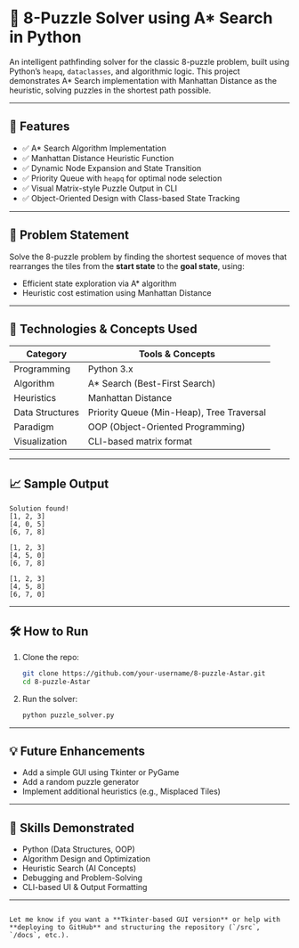 # 🧩 8-Puzzle Solver using A* Search in Python

An intelligent pathfinding solver for the classic 8-puzzle problem, built using Python’s `heapq`, `dataclasses`, and algorithmic logic. This project demonstrates A* Search implementation with Manhattan Distance as the heuristic, solving puzzles in the shortest path possible.

---

## 📌 Features

- ✅ A* Search Algorithm Implementation
- ✅ Manhattan Distance Heuristic Function
- ✅ Dynamic Node Expansion and State Transition
- ✅ Priority Queue with `heapq` for optimal node selection
- ✅ Visual Matrix-style Puzzle Output in CLI
- ✅ Object-Oriented Design with Class-based State Tracking

---

## 🎯 Problem Statement

Solve the 8-puzzle problem by finding the shortest sequence of moves that rearranges the tiles from the **start state** to the **goal state**, using:
- Efficient state exploration via A* algorithm
- Heuristic cost estimation using Manhattan Distance

---

## 🧠 Technologies & Concepts Used

| Category       | Tools & Concepts                          |
|----------------|--------------------------------------------|
| Programming    | Python 3.x                                 |
| Algorithm      | A* Search (Best-First Search)              |
| Heuristics     | Manhattan Distance                         |
| Data Structures| Priority Queue (Min-Heap), Tree Traversal  |
| Paradigm       | OOP (Object-Oriented Programming)          |
| Visualization  | CLI-based matrix format                    |

---

## 📈 Sample Output

```text
Solution found!
[1, 2, 3]
[4, 0, 5]
[6, 7, 8]

[1, 2, 3]
[4, 5, 0]
[6, 7, 8]

[1, 2, 3]
[4, 5, 8]
[6, 7, 0]
```

---

## 🛠 How to Run

1. Clone the repo:
   ```bash
   git clone https://github.com/your-username/8-puzzle-Astar.git
   cd 8-puzzle-Astar
   ```

2. Run the solver:
   ```bash
   python puzzle_solver.py
   ```

---

## 💡 Future Enhancements

- Add a simple GUI using Tkinter or PyGame
- Add a random puzzle generator
- Implement additional heuristics (e.g., Misplaced Tiles)

---

## 🏅 Skills Demonstrated

- Python (Data Structures, OOP)
- Algorithm Design and Optimization
- Heuristic Search (AI Concepts)
- Debugging and Problem-Solving
- CLI-based UI & Output Formatting



---

```

Let me know if you want a **Tkinter-based GUI version** or help with **deploying to GitHub** and structuring the repository (`/src`, `/docs`, etc.).

